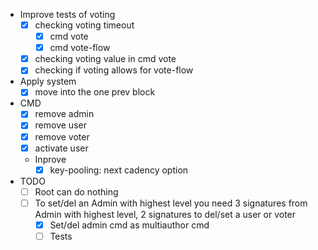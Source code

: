  - Improve tests of voting
   - [x] checking voting timeout
     - [x] cmd vote
     - [x] cmd vote-flow
   - [x] checking voting value in cmd vote
   - [x] checking if voting allows for vote-flow
 - Apply system
   - [x] move into the one prev block
 - CMD
   - [x] remove admin
   - [x] remove user
   - [x] remove voter
   - [x] activate user
   - Inprove
     - [x] key-pooling: next cadency option
 - TODO
   - [ ] Root can do nothing
   - [ ] To set/del an Admin with highest level you need 3 signatures from Admin with highest level, 2 signatures to del/set a user or voter
     - [x] Set/del admin cmd as multiauthor cmd
     - [ ] Tests
